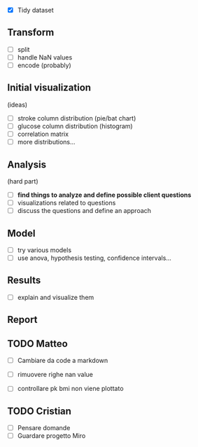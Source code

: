 * [X]  Tidy dataset

## Transform

* [ ]  split
* [ ]  handle NaN values
* [ ]  encode (probably)

## Initial visualization

(ideas)

* [ ]  stroke column distribution (pie/bat chart)
* [ ]  glucose column distribution (histogram)
* [ ]  correlation matrix
* [ ]  more distributions...

## Analysis

(hard part)

* [ ]  **find things to analyze and define possible client questions**
* [ ]  visualizations related to questions
* [ ]  discuss the questions and define an approach

## Model

* [ ]  try various models
* [ ]  use anova, hypothesis testing, confidence intervals...

## Results

* [ ]  explain and visualize them

## Report


## TODO Matteo

* [ ] Cambiare da code a markdown
* [ ] rimuovere righe nan value
* [ ] controllare pk bmi non viene plottato


## TODO Cristian
* [ ] Pensare domande
* [ ] Guardare progetto Miro
